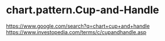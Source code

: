 # chart.pattern.Cup-and-Handle
https://www.google.com/search?q=chart+cup+and+handle https://www.investopedia.com/terms/c/cupandhandle.asp
